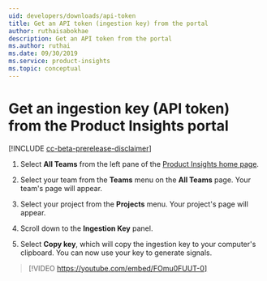 ```yaml
---
uid: developers/downloads/api-token
title: Get an API token (ingestion key) from the portal
author: ruthaisabokhae
description: Get an API token from the portal
ms.author: ruthai
ms.date: 09/30/2019
ms.service: product-insights
ms.topic: conceptual
---
```

# Get an ingestion key (API token) from the Product Insights portal
[!INCLUDE [cc-beta-prerelease-disclaimer]( includes/cc-beta-prerelease-disclaimer.md)]

1. Select **All Teams** from the left pane of the [Product Insights home page](https://pi.dynamics.com/).

1. Select your team from the **Teams** menu on the **All Teams** page. Your team's page will appear. 

1. Select your project from the **Projects** menu. Your project's page will appear.

1. Scroll down to the **Ingestion Key** panel.

1. Select **Copy key**, which will copy the ingestion key to your computer's clipboard. You can now use your key to generate signals.

>[!VIDEO https://youtube.com/embed/FOmu0FUUT-0]  


